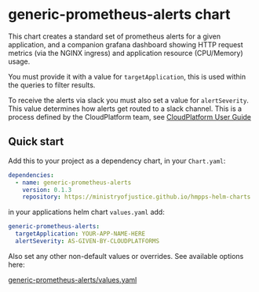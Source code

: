 # generic-prometheus-alerts chart

This chart creates a standard set of prometheus alerts for a given application, and a companion grafana dashboard showing HTTP request metrics (via the NGINX ingress) and application resource (CPU/Memory) usage.

You must provide it with a value for `targetApplication`, this is used within the queries to filter results.

To receive the alerts via slack you must also set a value for `alertSeverity`. This value determines how alerts get routed to a slack channel. This is a process defined by the CloudPlatform team, see [CloudPlatform User Guide](https://user-guide.cloud-platform.service.justice.gov.uk/documentation/monitoring-an-app/how-to-create-alarms.html#creating-your-own-custom-alerts)

## Quick start

Add this to your project as a dependency chart, in your `Chart.yaml`:

```yaml
dependencies:
  - name: generic-prometheus-alerts
    version: 0.1.3
    repository: https://ministryofjustice.github.io/hmpps-helm-charts
```

in your applications helm chart `values.yaml` add:

```yaml
generic-prometheus-alerts:
  targetApplication: YOUR-APP-NAME-HERE
  alertSeverity: AS-GIVEN-BY-CLOUDPLATFORMS
```

Also set any other non-default values or overrides. See available options here:

[generic-prometheus-alerts/values.yaml](./values.yaml)
